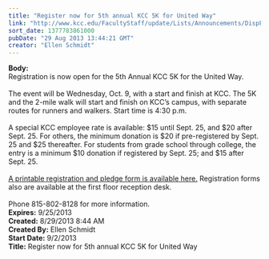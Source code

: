 ```yaml
---
title: "Register now for 5th annual KCC 5K for United Way"
link: "http://www.kcc.edu/FacultyStaff/update/Lists/Announcements/DispForm.aspx?ID=1220"
sort_date: 1377783861000
pubDate: "29 Aug 2013 13:44:21 GMT"
creator: "Ellen Schmidt"
---
```


<div><b>Body:</b> <div class="ExternalClassF40DC11170DF49B0B55572C33D7F66FD"><div>Registration is now open for the 5th Annual KCC 5K for the United Way.</div>
<div> </div>
<div>
<div>
<div>The event will be Wednesday, Oct. 9, with a start and finish at KCC. The 5K and the 2-mile walk will start and finish on KCC’s campus, with separate routes for runners and walkers. Start time is 4:30 p.m. </div>
<div><br />A special KCC employee rate is available: $15 until Sept. 25, and $20 after Sept. 25. For others, the minimum donation is $20 if pre-registered by Sept. 25 and $25 thereafter. For students from grade school through college, the entry is a minimum $10 donation if registered by Sept. 25; and $15 after Sept. 25.</div>
<div> </div>
<div></div>
<div></div>
<div><a href="/Community/Documents/UnitedWay5k_2013flyer_pledgesheet.pdf">A printable registration and pledge form is available here.</a> Registration forms also are available at the first floor reception desk.</div>
<div><br />Phone 815-802-8128 for more information.<br /></div></div></div></div></div>
<div><b>Expires:</b> 9/25/2013</div>
<div><b>Created:</b> 8/29/2013 8:44 AM</div>
<div><b>Created By:</b> Ellen Schmidt</div>
<div><b>Start Date:</b> 9/2/2013</div>
<div><b>Title:</b> Register now for 5th annual KCC 5K for United Way</div>
